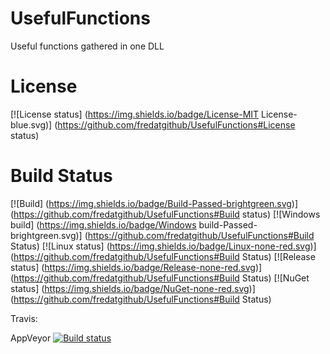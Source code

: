 # UsefulFunctions
Useful functions gathered in one DLL

# License
[![License status] (https://img.shields.io/badge/License-MIT License-blue.svg)] (https://github.com/fredatgithub/UsefulFunctions#License status)

# Build Status
[![Build] (https://img.shields.io/badge/Build-Passed-brightgreen.svg)] (https://github.com/fredatgithub/UsefulFunctions#Build status)
[![Windows build] (https://img.shields.io/badge/Windows build-Passed-brightgreen.svg)] (https://github.com/fredatgithub/UsefulFunctions#Build Status)
[![Linux status] (https://img.shields.io/badge/Linux-none-red.svg)] (https://github.com/fredatgithub/UsefulFunctions#Build Status)
[![Release status] (https://img.shields.io/badge/Release-none-red.svg)] (https://github.com/fredatgithub/UsefulFunctions#Build Status)
[![NuGet status] (https://img.shields.io/badge/NuGet-none-red.svg)] (https://github.com/fredatgithub/UsefulFunctions#Build Status)

Travis: 

AppVeyor [![Build status](https://ci.appveyor.com/api/projects/status/i3378pd0rkx7cfliuenfvsyo/branch/master?svg=true)](https://ci.appveyor.com/project/fredatgithub/usefulfunctions/branch/master) 
